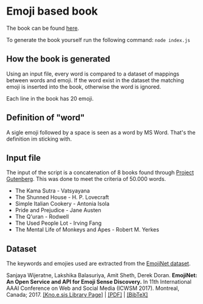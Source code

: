 # Emoji based book

The book can be found [here](BOOK.md).

To generate the book yourself run the following command:
`node index.js`

## How the book is generated

Using an input file, every word is compared to a dataset of mappings between words and emoji.
If the word exist in the dataset the matching emoji is inserted into the book, otherwise the word is ignored.

Each line in the book has 20 emoji.

## Definition of "word"

A sigle emoji followed by a space is seen as a word by MS Word.
That's the definition im sticking with.

## Input file

The input of the script is a concatenation of 8 books found through [Project Gutenberg](https://www.gutenberg.org/).
This was done to meet the criteria of 50.000 words.

- The Kama Sutra - Vatsyayana
- The Shunned House - H. P. Lovecraft
- Simple Italian Cookery - Antonia Isola
- Pride and Prejudice - Jane Austen
- The Q'uran - Rodwell
- The Used People Lot - Irving Fang
- The Mental Life of Monkeys and Apes - Robert M. Yerkes

## Dataset

The keywords and emojies used are extracted from the [EmojiNet dataset](http://emojinet.knoesis.org/home.php).

Sanjaya Wijeratne, Lakshika Balasuriya, Amit Sheth, Derek Doran. **EmojiNet: An Open Service and API for Emoji Sense Discovery.** In 11th International AAAI Conference on Web and Social Media (ICWSM 2017). Montreal, Canada; 2017. 
[\[Kno.e.sis Library Page\]](http://knoesis.org/node/2819) | [\[PDF\]](http://knoesis.org/people/sanjayaw/papers/2017/ICWSM_2017_EmojiNet_Final_Wijeratne.pdf) | [\[BibTeX\]](http://knoesis.org/people/sanjayaw/bibtex/2017/emojinet_icwsm.bib)